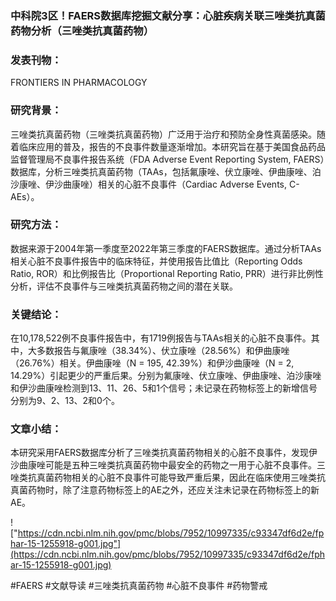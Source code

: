### 中科院3区！FAERS数据库挖掘文献分享：心脏疾病关联三唑类抗真菌药物分析（三唑类抗真菌药物）

### 发表刊物：
FRONTIERS IN PHARMACOLOGY

### 研究背景：
三唑类抗真菌药物（三唑类抗真菌药物）广泛用于治疗和预防全身性真菌感染。随着临床应用的普及，报告的不良事件数量逐渐增加。本研究旨在基于美国食品药品监督管理局不良事件报告系统（FDA Adverse Event Reporting System, FAERS）数据库，分析三唑类抗真菌药物（TAAs，包括氟康唑、伏立康唑、伊曲康唑、泊沙康唑、伊沙曲康唑）相关的心脏不良事件（Cardiac Adverse Events, C-AEs）。

### 研究方法：
数据来源于2004年第一季度至2022年第三季度的FAERS数据库。通过分析TAAs相关心脏不良事件报告中的临床特征，并使用报告比值比（Reporting Odds Ratio, ROR）和比例报告比（Proportional Reporting Ratio, PRR）进行非比例性分析，评估不良事件与三唑类抗真菌药物之间的潜在关联。

### 关键结论：
在10,178,522例不良事件报告中，有1719例报告与TAAs相关的心脏不良事件。其中，大多数报告与氟康唑（38.34%）、伏立康唑（28.56%）和伊曲康唑（26.76%）相关。伊曲康唑（N = 195, 42.39%）和伊沙曲康唑（N = 2, 14.29%）引起更少的严重后果。分别为氟康唑、伏立康唑、伊曲康唑、泊沙康唑和伊沙曲康唑检测到13、11、26、5和1个信号；未记录在药物标签上的新增信号分别为9、2、13、2和0个。

### 文章小结：
本研究采用FAERS数据库分析了三唑类抗真菌药物相关的心脏不良事件，发现伊沙曲康唑可能是五种三唑类抗真菌药物中最安全的药物之一用于心脏不良事件。三唑类抗真菌药物相关的心脏不良事件可能导致严重后果，因此在临床使用三唑类抗真菌药物时，除了注意药物标签上的AE之外，还应关注未记录在药物标签上的新AE。

!["https://cdn.ncbi.nlm.nih.gov/pmc/blobs/7952/10997335/c93347df6d2e/fphar-15-1255918-g001.jpg"](https://cdn.ncbi.nlm.nih.gov/pmc/blobs/7952/10997335/c93347df6d2e/fphar-15-1255918-g001.jpg)

#FAERS #文献导读 #三唑类抗真菌药物 #心脏不良事件 #药物警戒